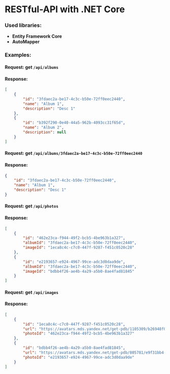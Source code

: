 # RESTful-API with .NET Core

### Used libraries:
* **Entity Framework Core**
* **AutoMapper**


### Examples:
#### Request: **get** `/api/albums`
#### Response: 
```json
[
    {
        "id": "3fdaec2a-be17-4c3c-b50e-72ff0eec2440",
        "name": "Album 1",
        "description": "Desc 1"
    },
    {
        "id": "b392f290-0e40-44a5-962b-4093cc31f65d",
        "name": "Album 2",
        "description": null
    }
]
```

#### Request: **get** `/api/albums/3fdaec2a-be17-4c3c-b50e-72ff0eec2440`
#### Response: 
```json
{
    "id": "3fdaec2a-be17-4c3c-b50e-72ff0eec2440",
    "name": "Album 1",
    "description": "Desc 1"
}
```


#### Request: **get** `/api/photos`
#### Response: 
```json
[
    {
        "id": "462e23ca-f944-49f2-bcb5-4be963b1a327",
        "albumId": "3fdaec2a-be17-4c3c-b50e-72ff0eec2440",
        "imageId": "1eca8c4c-c7c0-447f-9287-f451c0520c28"
    },
    {
        "id": "e2193657-e924-4967-99ce-adc3d0daa9de",
        "albumId": "3fdaec2a-be17-4c3c-b50e-72ff0eec2440",
        "imageId": "bdbb4f26-ae4b-4a29-a5b0-8ae4fad81845"
    }
]
```


#### Request: **get** `/api/images`
#### Response: 
```json
[
    {
        "id": "1eca8c4c-c7c0-447f-9287-f451c0520c28",
        "url": "https://avatars.mds.yandex.net/get-pdb/1105309/b26948f0-22ce-41a3-a690-770e9cbf92ce/s1200",
        "photoId": "462e23ca-f944-49f2-bcb5-4be963b1a327"
    },
    {
        "id": "bdbb4f26-ae4b-4a29-a5b0-8ae4fad81845",
        "url": "https://avatars.mds.yandex.net/get-pdb/805781/e9f31bb4-e65d-4ccf-8a5f-36b74d8a75be/s1200",
        "photoId": "e2193657-e924-4967-99ce-adc3d0daa9de"
    }
]
```
